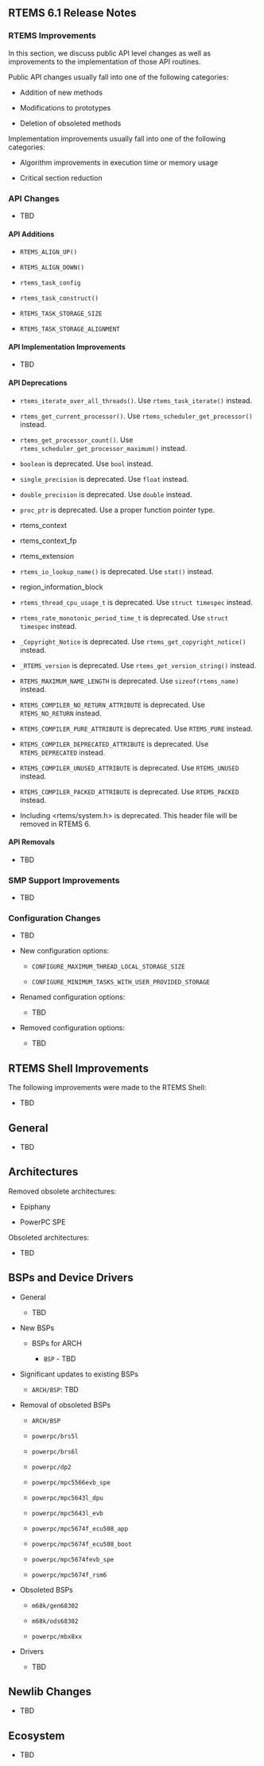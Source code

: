 ## RTEMS 6.1 Release Notes

### RTEMS Improvements

In this section, we discuss public API level changes as well as improvements to
the implementation of those API routines.

Public API changes usually fall into one of the following categories:

* Addition of new methods

* Modifications to prototypes

* Deletion of obsoleted methods

Implementation improvements usually fall into one of the following categories:

* Algorithm improvements in execution time or memory usage

* Critical section reduction

### API Changes

* TBD

#### API Additions

* `RTEMS_ALIGN_UP()`

* `RTEMS_ALIGN_DOWN()`

* `rtems_task_config`

* `rtems_task_construct()`

* `RTEMS_TASK_STORAGE_SIZE`

* `RTEMS_TASK_STORAGE_ALIGNMENT`

#### API Implementation Improvements

* TBD

#### API Deprecations

* `rtems_iterate_over_all_threads()`.  Use `rtems_task_iterate()` instead.

* `rtems_get_current_processor()`.  Use `rtems_scheduler_get_processor()` instead.

* `rtems_get_processor_count()`.  Use `rtems_scheduler_get_processor_maximum()` instead.

* `boolean` is deprecated.  Use `bool` instead.

* `single_precision` is deprecated.  Use `float` instead.

* `double_precision` is deprecated.  Use `double` instead.

* `proc_ptr` is deprecated.  Use a proper function pointer type.

* rtems_context

* rtems_context_fp

* rtems_extension

* `rtems_io_lookup_name()` is deprecated. Use `stat()` instead.

* region_information_block

* `rtems_thread_cpu_usage_t` is deprecated. Use `struct timespec` instead.

* `rtems_rate_monotonic_period_time_t` is deprecated. Use `struct timespec` instead.

* `_Copyright_Notice` is deprecated.  Use `rtems_get_copyright_notice()` instead.

* `_RTEMS_version` is deprecated.  Use `rtems_get_version_string()` instead.

* `RTEMS_MAXIMUM_NAME_LENGTH` is deprecated. Use `sizeof(rtems_name)` instead.

* `RTEMS_COMPILER_NO_RETURN_ATTRIBUTE` is deprecated. Use `RTEMS_NO_RETURN` instead.

* `RTEMS_COMPILER_PURE_ATTRIBUTE` is deprecated. Use `RTEMS_PURE` instead.

* `RTEMS_COMPILER_DEPRECATED_ATTRIBUTE` is deprecated. Use `RTEMS_DEPRECATED` instead.

* `RTEMS_COMPILER_UNUSED_ATTRIBUTE` is deprecated. Use `RTEMS_UNUSED` instead.

* `RTEMS_COMPILER_PACKED_ATTRIBUTE` is deprecated. Use `RTEMS_PACKED` instead.

* Including <rtems/system.h> is deprecated.  This header file will be removed in RTEMS 6.

#### API Removals

* TBD

### SMP Support Improvements

* TBD

### Configuration Changes

* TBD

* New configuration options:

    * `CONFIGURE_MAXIMUM_THREAD_LOCAL_STORAGE_SIZE`

    * `CONFIGURE_MINIMUM_TASKS_WITH_USER_PROVIDED_STORAGE`

* Renamed configuration options:

    * TBD

* Removed configuration options:

    * TBD

## RTEMS Shell Improvements

The following improvements were made to the RTEMS Shell:

* TBD

## General

* TBD

## Architectures

Removed obsolete architectures:

* Epiphany

* PowerPC SPE

Obsoleted architectures:

* TBD

## BSPs and Device Drivers

* General

    * TBD

* New BSPs

    * BSPs for ARCH

        * `BSP` - TBD

* Significant updates to existing BSPs

    * `ARCH/BSP`: TBD

* Removal of obsoleted BSPs

    * `ARCH/BSP`

    * `powerpc/brs5l`

    * `powerpc/brs6l`

    * `powerpc/dp2`

    * `powerpc/mpc5566evb_spe`

    * `powerpc/mpc5643l_dpu`

    * `powerpc/mpc5643l_evb`

    * `powerpc/mpc5674f_ecu508_app`

    * `powerpc/mpc5674f_ecu508_boot`

    * `powerpc/mpc5674fevb_spe`

    * `powerpc/mpc5674f_rsm6`

* Obsoleted BSPs

    * `m68k/gen68302`

    * `m68k/ods68302`

    * `powerpc/mbx8xx`

* Drivers

    * TBD

## Newlib Changes

* TBD

## Ecosystem

* TBD
